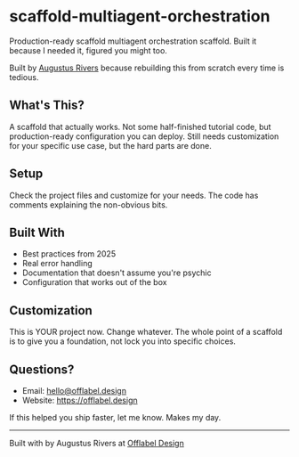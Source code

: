 # scaffold-multiagent-orchestration

Production-ready scaffold multiagent orchestration scaffold. Built it because I needed it, figured you might too.

Built by [Augustus Rivers](https://offlabel.design) because rebuilding this from scratch every time is tedious.

## What's This?

A scaffold that actually works. Not some half-finished tutorial code,
but production-ready configuration you can deploy. Still needs customization
for your specific use case, but the hard parts are done.

## Setup

Check the project files and customize for your needs. The code has comments
explaining the non-obvious bits.

## Built With

- Best practices from 2025
- Real error handling
- Documentation that doesn't assume you're psychic
- Configuration that works out of the box

## Customization

This is YOUR project now. Change whatever. The whole point of a scaffold
is to give you a foundation, not lock you into specific choices.

## Questions?

- Email: hello@offlabel.design
- Website: https://offlabel.design

If this helped you ship faster, let me know. Makes my day.

---

Built with  by Augustus Rivers at [Offlabel Design](https://offlabel.design)
